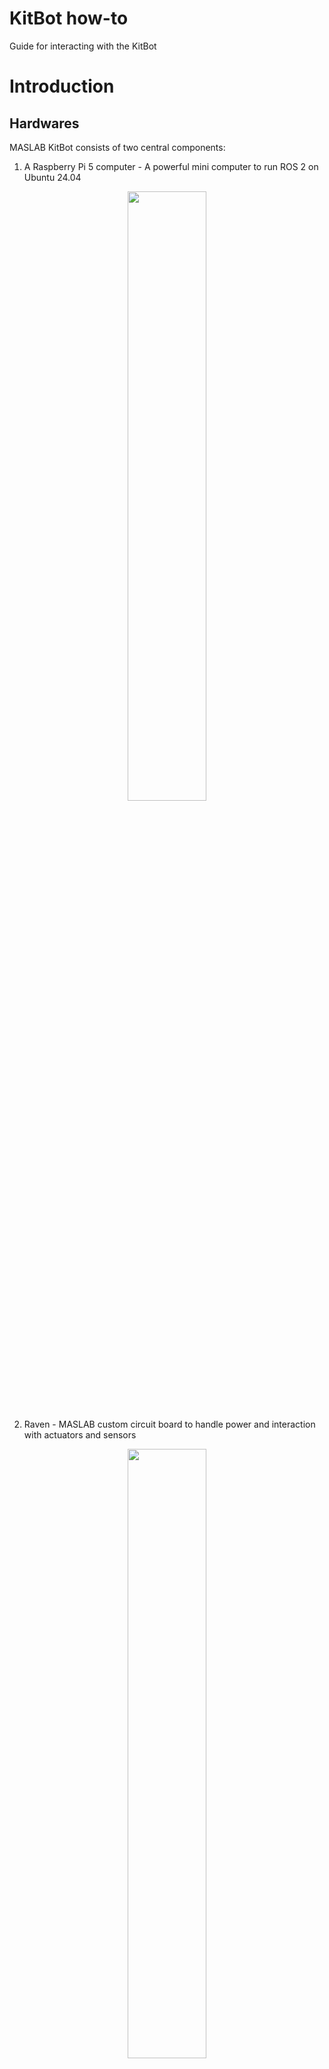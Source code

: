 # KitBot how-to
Guide for interacting with the KitBot

# Introduction
## Hardwares
MASLAB KitBot consists of two central components:  
1. A Raspberry Pi 5 computer - A powerful mini computer to run ROS 2 on Ubuntu 24.04

<p align="center">
<img src="image/pi5.png" width="50%" />
</p>

2. Raven - MASLAB custom circuit board to handle power and interaction with actuators and sensors

<p align="center">
<img src="image/raven.png" width="50%" />
</p>

MASLAB KitBot also includes motors with encoders and servos to mobilize the robot. Teams can opt to use other motors and servos. More about actuators will be covered in another guide.

Raven also includes an onboard inertial measurement unit (IMU) and qwiic (https://www.sparkfun.com/qwiic) connector system to connect the Pi 5 to other sensors. More about how to use sensors will be covered in another guide. 

To power these devices LiPo batteries will be provided.
> [!CAUTION]
> LiPo batteries are **DANGEROUS**. Please review [LiPo how-to](https://github.com/MASLAB/battery-how-to/blob/main/README.md) before using the kitbot with a battery.

## Softwares
The Raspberry Pi 5 is already set up with Ubuntu 24.04 and ROS 2. Communication with the Pi will be through the Pi's Ethernet connector or through the wireless network.

# Hardware Setup
> [!NOTE]
> As a soldering practice ~~and cost cutting effort 💸~~, some kitbot part requires a bit of soldering. If you are new to soldering, need a refresh for soldering, or having any question/concern/problem, please reach out to a MASLAB staff during lab hours for assistance.
> For soldering through-hole components, here is a good tutorial video: https://www.youtube.com/watch?v=DJH7VLGJ4fs
> For soldering cables together, here is another good tutorial video: https://www.youtube.com/watch?v=NSqPHQ1zQco

## Motor
<!-- TODO: Add images -->
The wheel motors come with uncrimped power and encoder wires. Below is the color code for the motor.

<p align="center">
<img src="image/motor_pins.png" width="50%" />
</p>

The Red and White pins are for powering the motor. They can be screwed into the motor terminal blocks (to be explained later). The other pins are for encoders to count how many revolution has the motor rotated. To easily connect and disconnect these pins in the future, we can solder wires with headers onto them:

1. Pull out a black, yellow, green, and blue wires from the precrimped cable sets.

2. Cut each of them in half to have precrimped leads for 2 motors.

3. Strip and solder the uncrimped ends to the motor's uncrimped encoder wires of the same colors.

4. Make 2 of them for the driving wheels.

<!-- Your end motor should look like this below. Make 2 of them for the driving wheels. -->

## Raspberry Pi
The Raspberry Pi 5 requires an active cooler to properly cool the board during heavy computations (i.e. image processing). To install the cooler, follow the installation guide at: https://datasheets.raspberrypi.com/cooling/raspberry-pi-active-cooler-product-brief.pdf 

The Pi also requires a micro SD that stores all the system file. Your kit should include one inside an SD card adapter. This card is already preloaded with ROS2, Raven update scripts, and your team's repository.

## Raven Board

> [!IMPORTANT]
> When described using relative position (left, right, top, bottom, etc.), the board is assummed to be facing up (component side on top). The 40 pins (20x2) headers is "top". All components are installed on the component side unless mentioned otherwise. Header pins are installed with short side down and long side up.

> [!WARNING]
> Remember to solder the 40-pin header **FIRST** before anything else!  Otherwise, you may be unable to solder additional components.


<p align="center">
<img src="image/raven_position.jpeg" width="75%" />
</p>

### Soldering
<!-- TODO: Add images -->
#### On button
Raven needs a power button to turn on. The connector to this power button is located near top right corner of the `1R0` cube (an inductor). Grab the power button cable, the power button connector, and the power button. Solder the connector, matching the outline on the board. Solder the power button cable to the power button.

<p align="center">
<img src="image/power_button.png" width="75%" />
</p>


#### Battery connector
Raven uses an XT30 connector at the right most edge to connect to the battery. Install the connector and make sure that the shape of the connector matches the outline (flat edge toward top and angled edge toward bottom of board). Solder the connector.

> [!CAUTION]
> As a battery connector, soldering and using this connector incorrectly will likely destroy the Raven board AND the Pi if connected. Please make sure to follow the instruction, take a look at staff's reference board, and ask a MASLAB staff if you are unsure about anything.

<p align="center">
<img src="image/battery_connector.png" width="75%" />
</p>

#### Motor terminals
Raven uses 5 terminal blocks around the bottom edge to connect to motors. Each terminal block is for one motor. Solder at least 2 of these terminals to connect to the kitbot wheel motors. Make sure that the opening points to the edge of the board.

<p align="center">
<img src="image/motor_terminal.png" width="75%" />
</p>

#### Encoder pins
Each motor may be equipped with an encoder. The encoder pins are 4x5 pins located on the left side, above 2 black buttons. Populate Raven's encoder ports with black, blue, yellow, and green headers from left to right.

<p align="center">
<img src="image/encoder_pins.png" width="50%" />
</p>

#### Servo pins
A typical servo has 3 pins for power and signal. The servo pins are 5x3 pins near the top right corner of the board. Populate Raven's servo ports with black, red, and yellow headers from top to bottom.

<p align="center">
<img src="image/servo_pins.png" width="75%" />
</p>

#### Digital pins
Raven also have digital IO ports that are connected to the Pi's GPIOs for buttons / limit switches / digital output. They are 2x5 pins located left of the servo pins. Populate the right column with black headers and left with any color like your team's unique board identifier 😁

<p align="center">
<img src="image/io_pins.png" width="50%" />
</p>

#### Pi connector
Raven is connected to the Raspberry Pi 5 through the standard Raspberry Pi 40 pins connector. It is the 20x2 pins located at the top most edge of the board. To populate it:

1. Install the connector such that the exposed pins go from the bottom (side with MASLAB logo) to the top (side with components).

<p align="center">
<img src="image/rpi_pins.png" width="75%" />
</p>

2. Make sure the pins are perfectly square with the board and solder the pins. Misaligned pins may not fit on the Pi.

### Pi connection
Raven is designed as a compact Raspberry Pi HAT (Hardware Attached on Top) board. It meant to be installed directly on top of the Pi 5. To properly secure the board to the Pi, follow the [installation video](https://vilros.com/pages/pi-5-active-cooler-compatible-case-instruction-video) but do not populate the plastic covers. Instead, use Raven board as the top cover and leave the bottom cover uninstalled. We can mount the assembly onto the kitbot later through the bottom standoffs.

### Power button
The [power button](#power-button) you made previously plugs into the power connector. When the battery is connected, this button turns on the system. To turn off, shut down the Pi with Pi's power button (not Raven power button) or [command](#shutdown-pi).

### Motor connection
Raven supports up to 5 motors with 5 optional encoders. If using encoder, make sure the the motor is modified according to [Motor](#motor). 

Each motor [terminal block](#motor-terminals) has 2 screw ports for power and ground (GND) for each motor. The left most block is motor 1 and right most block is motor 5.

Each encoder port is made of a row of [black, blue, yellow, and green pins](#encoder-pins). The top most encoder port is for motor 1 and bottom most port is for motor 5. From black to green (or from left to right if you did not use colored header):

<p align="center">

(Left to right)
| Black       | Blue       | Yellow | Green |
|-------------|------------|--------|-------|
| Hall ground | Hall power | C1     | C2    |

</p>

To connect the motor power, loosen the screws of a terminal block, insert the power (red) wire into one screw ports and ground (white) into the other screw port, and tighten the screws.

> [!IMPORTANT]
> The order of the power wires determines if the clockwise rotation is forward or reverse. Feel free to experiment and use whichever order makes the most sense for your software. You encoder value count should match the expected motor spin direction. More specifically, when motor is commanded to go forward, the encoder count should go up and vice versa. If it does not, you will need to swap C1 and C2 to match encoder count direction as well.

To connect the motor encoder, plug in the encoder wires to corresponding signal. 

> [!TIP]
> If you are using the wheel motor you modified in [Motor](#motor), you can match the colors into the encoder port of corresponding motor. If you are using other motor, **check the datasheet and match the signals**. They may have slightly different names but they should all have power, ground, and two other signals. Like the motor, reversing the two signal also reverse the encoder count.

### Servo connection
Raven supports up to 4 servos. Each servo port is made of a column of [black, red, and yellow pins](#servo-pins). The left most servo port is for servo 1 and right most port is for servo 4. From black to yellow (or from top to bottom if you did not use colored header):

<table style="margin: 0px auto;">
  <tr>
    <th>Black</th>
    <td>Ground</td>
  </tr>
  <tr>
    <th>Red</th>
    <td>Power (5V)</td>
  </tr>
  <tr>
    <th>Yellow</th>
    <td>Signal</td>
  </tr>
</table>

To connect the servo, install the servo connector directly onto the servo pins, matching brown to black, red to red, and orange to yellow.

### Digital pins connection
Raven has 5 digital pins that pair with ground pins. Each digital port is made of a row of [your team's favorite colors](#switch-pins) and ground. The right side of the port is all connected to ground. The left side is as followed from top to bottom:

<p align="center">

| Left   | Right |
|--------|-------|
| GPIO6  | GND   |
| GPIO16 | GND   |
| GPIO5  | GND   |
| GPIO7  | GND   |
| GPIO19 | GND   |

</p>

### qwiic connection
Raven also have 2 qwiic ports to support qwiic devices such as another inertial measurement sensor, color sensor, GPS, and even an LCD. Behind the connectors are connection to the I2C ports of the Raspberry Pi. The left connector is for I2C port 1 and right connector is for I2C port 2. More information about qwiic connection system can be found here: https://www.sparkfun.com/qwiic 

### Battery connection
Raven uses an XT30 connector to connect to the battery. This is the yellow connector on the right side of the board. It is smaller than the XT60 connector on the battery and requires an adapter.

<p align="center">
<img src="image/battery_adapter.png" width="50%" />
</p>

# Software Setup
> [!IMPORTANT]
> For this section, power the Pi with Raven installed on top using the USB-C power adapter. **DO NOT USE THE BATTERY**.

## Terminal
Many interaction with the Pi and using ROS will be through a [terminal](https://en.wikipedia.org/wiki/Command-line_interface). To simply put, a terminal is a software for interaction with the computer through text input. For Ubuntu, you can access the terminal in the software panel or use shortcut `Ctrl + Alt + T`.

If you have never used computer through a terminal before, please follow this tutorial to learn how to use the terminal: https://ubuntu.com/tutorials/command-line-for-beginners

## ROS2 Setup
We have a ROS2 local setup guide to install ROS2 and VSCode on your personal computer and familiarize with both software. The guide is available at: https://github.com/MASLAB/ros2-setup

## MIT GitHub setup
If you have never used MIT GitHub, you will need to visit https://github.mit.edu to activate your account. After that, to use git on your computer, you have to create and register a key for your computer to access your account. Follow this documentation to do that: https://docs.github.com/en/enterprise-server@3.2/authentication/connecting-to-github-with-ssh

## Connect to Pi (SSH)
To connect to the Pi, we use [Secure Shell (SSH)](https://en.wikipedia.org/wiki/Secure_Shell) as the most barebone way to connect without a monitor and a keyboard. SSH is preinstalled in Ubuntu. SSH is a software to log in and open a terminal on the Pi through the network. The network connection can be through WiFi or the Pi's Ethernet port (preferred). The Pi is preconfigured to connect to `EECS-Labs` when in lab or `MIT` when anywhere else on campus.

### IP address
For SSH, we need the Pi's [IP address](https://en.wikipedia.org/wiki/IP_address). On WiFi, the IP address and wireless network name of your Pi is reported periodically on https://maslab.mit.edu/pollmemaybe. For Ethernet, connect the to the Pi through the Ethernet cable and the IP of the Pi is fixed at `192.168.1.1`.

> [!IMPORTANT]
> For connection through wireless network, make sure you are on the same wireless network as the Pi. This means you will have to be on `EECS-Labs` in the lab or `MIT`/`MIT Secure` when anywhere else on campus.

> [!TIP]
> For most reliable connection and for ROS message to communicate to your computer as well, please use Ethernet connection. MIT wireless network is set up to refresh the IP address of the Pi and causes frequent disconnection. It also blocks ROS messages from passing between the Pi and your computer. It is really only fine for starting up your robot on the field once you have developed your robot software.

> [!TIP]
> When using Ethernet, it may be helpful to temporarily disable your WiFi connection to not confuse your computer. For VirtualBox, check 

### Account
We will also need a user account to log into the Pi. Please ask a MASLAB staff for username and password information.

### Login in
Once you have the IP address and information, open a terminal and use SSH with this command format.
```shell
ssh <username>@<ip-address>
```
When you use SSH to access a computer with a new IP address for the first time, SSH will return something like:
```text
The authenticity of host '194.195.118.85 (194.195.118.85)' can't be established.
ED25519 key fingerprint is SHA256:wF2qILJg7VbqEE4/zWmyMTSwy3ja7be1jTIg3WzmpeE.
This key is not known by any other names
Are you sure you want to continue connecting (yes/no/[fingerprint])?
```
Enter `yes` to confirm and remember the Pi's network identity for future access. Then type the password as provided by MASLAB staff.

## Connect to Pi (VSCode Remote Window)
VSCode has an extension to remotely connect to the Pi's and open its folders directly on VSCode. The extension is available here: https://marketplace.visualstudio.com/items?itemName=ms-vscode-remote.remote-ssh 

Install and follow the [Getting started](https://marketplace.visualstudio.com/items?itemName=ms-vscode-remote.remote-ssh#getting-started) note with simple SSH host setup. 

## Current folders
Currently, the Pi has 2 folders in the home (`~/`) directory:
1. `raspi-setup` - Setup folder with all the scripts that were used to set up the Pi and update scripts to update Raven's firmware and MASLAB software library.
2. `ros_ws` - A ROS2 workspace that is linked to your team's [MASLAB GitHub repository](https://github.mit.edu/maslab-2025).

## Raven Setup
Raven board is completely new! That also means it comes with no firmware installed. Therefore, we need to install deploy the firmware by running this command on the Pi:

```shell
~/raspi-setup/update-software.sh
```

This command will grab the latest version of the Raven firmware and deploy it on the Raven, so make sure Raven is installed on the Pi before running this command. It will also install the latest version of our software library to use Raven and the onboard IMU.

> [!TIP]
> MASLAB will always be a work in progress. We may release updated versions of Raven firmware and software library as we (and you) discover bugs and improve our software. Therefore, remember to run this command again when we announce software updates.

## Shutdown Pi
To shutdown the Pi, run this command on the Pi.
```shell
sudo shutdown 0
```
The `0` in the command indicates that we want to shutdown with 0 wait instead of the default 1 minute wait before shutdown.

Alternatively, you can press the Pi's small power button near the SD card slot.

## Getting ROS message from Pi (ETHERNET ONLY)
### Fix a setup bug
> [!IMPORTANT]
> There is a bug in the Pi's setup that makes ROS2 messages from the Pi not forwarding to your local computer. To fix this, either come by the staff's desk, or try this if you are familiar with editing text files from the terminal:
> 1. SSH into the Pi
> 1. Edit `~/.bashrc` on the Pi
> 2. Remove the line `export FASTDDS_BUILTIN_TRANSPORTS=LARGE_DATA`
> 3. Save and reboot the Pi  
> 
> Sorry for the trouble!

Due to restrictions on MIT WiFi networks, ROS2 messages can only be forwarded through Ethernet connection. To try this out: 

1. Do [FizzBuzz exercise](https://github.com/MASLAB/ROS2_FizzBuzz) on the Pi through SSH or VSCode Remote.
2. Also have at least fizzbuzz_interfaces on your local ROS2 workspace.
3. Build and source the workspace on BOTH the Pi and your local computer.
4. Launch fizzbuzz (`ros2 launch fizzbuzz fizzbuzz_launch.py`) on the Pi.
5. Echo fizzbuzz_stats (`ros2 topic echo fizzbuzz_stats`) on your computer.

After following those steps, make sure that `fizzbuzz_stats` messages display on your computer. You can also run `rqt` on your computer and see that the nodes are as expected.

> [!TIP]
> Getting messages passes between the Pi and your local computer is extremely helpful for debugging purposes. It will let you visualize what the Pi see from its webcam for example. It will also allow you to send commands from your computer computer to the Pi. The latter may become useful in later stages of the class.

### VirtualBox troubleshooting
If ROS messages from the Pi are not displaying on your VirtualBox Ubuntu, try the following:

#### If you are using a USB to Ethernet adapter:
1. Disconnect from your computer's network by unchecking `Connect Network Adapter` from `Devices > Networks`.

<p align="center">
<img src="image/disconnect_adapter.png" width="75%" />
</p>

2. Connect the USB to Ethernet adapter that is plugged into the Pi as a USB device with `Devices > USB`. This way the USB to Ethernet adapter is connected directly to your virtual machine.

<p align="center">
<img src="image/connect_adapter.png" width="75%" />
</p>

#### If you are not using an adapter and using your laptop's Ethernet port:
1. Open the virtual machine's settings (https://github.com/MASLAB/ros2-setup?tab=readme-ov-file#additional-settings)
2. Select `Network` and set: 
  * `Attached to` to `Bridged Adapter`
  * `Name` to your computer's Ethernet adapter
  * `Promicious Mode` to `Allow All`

<p align="center">
<img src="image/bridged_adapter.png" width="75%" />
</p>

# What's next?
Congratulations, you have set up and familiarized with the KitBot hardware! Please checkout the following how-tos to use KitBot and ROS2!  
* [Battery how-to](https://github.com/MASLAB/battery-how-to)
* [Software how-to](https://github.com/MASLAB/software-how-to)
* [Camera how-to](https://github.com/MASLAB/camera-how-to)  
